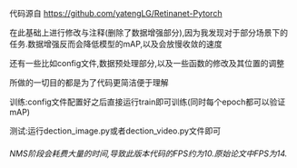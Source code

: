 代码源自 https://github.com/yatengLG/Retinanet-Pytorch

在此基础上进行修改与注释(删除了数据增强部分),因为我发现对于部分场景下的任务.数据增强反而会降低模型的mAP,以及会放慢收敛的速度

还有一些比如config文件,数据预处理部分,以及一些函数的修改及其位置的调整

所做的一切目的都是为了代码更简洁便于理解

训练:config文件配置好之后直接运行train即可训练(同时每个epoch都可以验证mAP)

测试:运行dection_image.py或者dection_video.py文件即可

###### NMS阶段会耗费大量的时间,导致此版本代码的FPS约为10.原始论文中FPS为14.